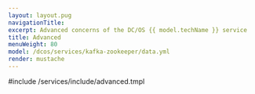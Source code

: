 ```yaml
---
layout: layout.pug
navigationTitle:
excerpt: Advanced concerns of the DC/OS {{ model.techName }} service
title: Advanced
menuWeight: 80
model: /dcos/services/kafka-zookeeper/data.yml
render: mustache
---
```


#include /services/include/advanced.tmpl
